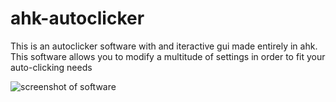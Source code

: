 # ahk-autoclicker
This is an autoclicker software with and iteractive gui made entirely in ahk. This software allows you to modify a multitude of settings in order to fit your auto-clicking needs

![screenshot of software](https://imgur.com/gsma896.png)

